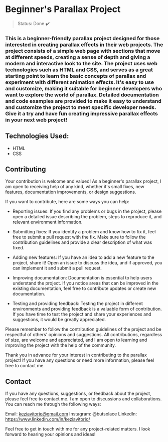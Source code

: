 <h1>Beginner's Parallax Project</h1>

> Status: Done ✔️

### This is a beginner-friendly parallax project designed for those interested in creating parallax effects in their web projects. The project consists of a simple web page with sections that move at different speeds, creating a sense of depth and giving a modern and interactive look to the site. The project uses web technologies such as HTML and CSS, and serves as a great starting point to learn the basic concepts of parallax and experiment with different animation effects. It's easy to use and customize, making it suitable for beginner developers who want to explore the world of parallax. Detailed documentation and code examples are provided to make it easy to understand and customize the project to meet specific developer needs. Give it a try and have fun creating impressive parallax effects in your next web project! 

## Technologies Used:

+ HTML
+ CSS

## Contributing

Your contribution is welcome and valued! As a beginner's parallax project, I am open to receiving help of any kind, whether it's small fixes, new features, documentation improvements, or design suggestions.

If you want to contribute, here are some ways you can help:

+ Reporting issues: If you find any problems or bugs in the project, please open a detailed issue describing the problem, steps to reproduce it, and relevant environment information.

+ Submitting fixes: If you identify a problem and know how to fix it, feel free to submit a pull request with the fix. Make sure to follow the contribution guidelines and provide a clear description of what was fixed.

+ Adding new features: If you have an idea to add a new feature to the project, share it! Open an issue to discuss the idea, and if approved, you can implement it and submit a pull request.

+ Improving documentation: Documentation is essential to help users understand the project. If you notice areas that can be improved in the existing documentation, feel free to contribute updates or create new documentation.

+ Testing and providing feedback: Testing the project in different environments and providing feedback is a valuable form of contribution. If you have time to test the project and share your experiences and suggestions, it would be greatly appreciated.

Please remember to follow the contribution guidelines of the project and be respectful of others' opinions and suggestions. All contributions, regardless of size, are welcome and appreciated, and I am open to learning and improving the project with the help of the community.

Thank you in advance for your interest in contributing to the parallax project! If you have any questions or need more information, please feel free to contact me.

## Contact
If you have any questions, suggestions, or feedback about the project, please feel free to contact me. I am open to discussions and collaborations. You can reach me through the following ways:

Email: keziavitorio@gmail.com
Instagram: @butsolace
LinkedIn: https://www.linkedin.com/in/keziavitorio/

Feel free to get in touch with me for any project-related matters. I look forward to hearing your opinions and ideas!
